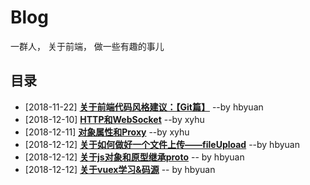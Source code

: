 # Blog
一群人， 关于前端， 做一些有趣的事儿

     
           
## 目录

- [2018-11-22] [**关于前端代码风格建议：【Git篇】**](https://github.com/kd-cloud-web/Blog/issues/2)        --by hbyuan 
- [2018-12-10] [**HTTP和WebSocket**](https://github.com/kd-cloud-web/Blog/issues/3)        --by xyhu
- [2018-12-11] [**对象属性和Proxy**](https://github.com/kd-cloud-web/Blog/issues/4)        --by xyhu
- [2018-12-12] [**关于如何做好一个文件上传——fileUpload**](https://github.com/kd-cloud-web/Blog/issues/11)     --by hbyuan
- [2018-12-12] [**关于js对象和原型继承proto**](https://github.com/kd-cloud-web/Blog/issues/12)       -- by hbyuan
- [2018-12-12] [**关于vuex学习&码源**](https://github.com/kd-cloud-web/Blog/issues/13)      -- by hbyuan

